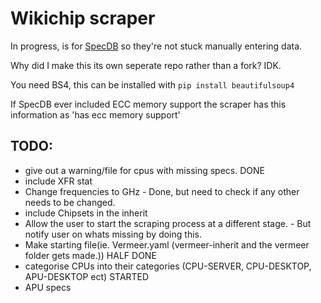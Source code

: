 # Wikichip scraper

In progress, is for [SpecDB](https://specdb.info/) so they're not stuck manually entering data.

Why did I make this its own seperate repo rather than a fork? IDK.

You need BS4, this can be installed with `pip install beautifulsoup4`

If SpecDB ever included ECC memory support the scraper has this information as
'has ecc memory support'

## TODO:
* give out a warning/file for cpus with missing specs. DONE
* include XFR stat
* Change frequencies to GHz - Done, but need to check if any other needs to be changed.
* include Chipsets in the inherit
* Allow the user to start the scraping process at a different stage. - But notify user on whats missing by doing this.
* Make starting file(ie. Vermeer.yaml (vermeer-inherit and the vermeer folder gets made.)) HALF DONE
* categorise CPUs into their categories (CPU-SERVER, CPU-DESKTOP, APU-DESKTOP ect) STARTED
* APU specs